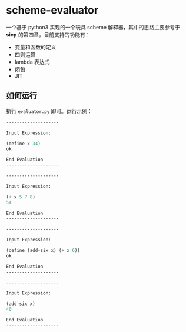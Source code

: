 # scheme-evaluator

一个基于 python3 实现的一个玩具 scheme 解释器，其中的思路主要参考于 **sicp** 的第四章，目前支持的功能有：

- 变量和函数的定义
- 四则运算
- lambda 表达式
- 闭包
- JIT

## 如何运行

执行 `evaluator.py` 即可。运行示例：

```scheme
--------------------

Input Expression:

(define x 34)
ok

End Evaluation
--------------------

--------------------

Input Expression:

(+ x 5 7 8)
54

End Evaluation
--------------------

--------------------

Input Expression:

(define (add-six x) (+ x 6))
ok

End Evaluation
--------------------

--------------------

Input Expression:

(add-six x)
40

End Evaluation
--------------------
```